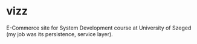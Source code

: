 # vizz
E-Commerce site for System Development course at University of Szeged (my job was its persistence, service layer).
